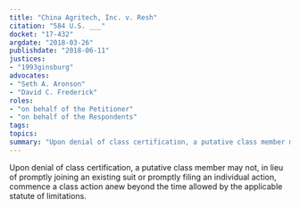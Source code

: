 ```yaml
---
title: "China Agritech, Inc. v. Resh"
citation: "584 U.S. ___"
docket: "17-432"
argdate: "2018-03-26"
publishdate: "2018-06-11"
justices:
- "1993ginsburg"
advocates:
- "Seth A. Aronson"
- "David C. Frederick"
roles:
- "on behalf of the Petitioner"
- "on behalf of the Respondents"
tags:
topics:
summary: "Upon denial of class certification, a putative class member may not, in lieu of promptly joining an existing suit or promptly filing an individual action, commence a class action anew beyond the time allowed by the applicable statute of limitations."
---
```

Upon denial of class certification, a putative class member may not, in lieu of promptly joining an existing suit or promptly filing an individual action, commence a class action anew beyond the time allowed by the applicable statute of limitations.

